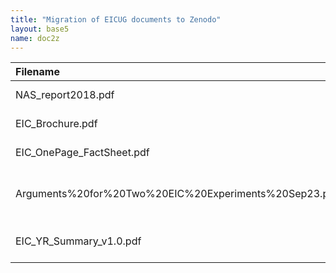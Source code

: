 ```yaml
---
title: "Migration of EICUG documents to Zenodo"
layout: base5
name: doc2z
---
```




| Filename                                                | Description                       | DOI/URL/Comment                                 |
| :------------------------------------------------------ | :-------------------------------- | :---------------------------------------------- |
| NAS_report2018.pdf                                      | NAS Report (2018)                 | https://doi.org/10.17226/25171                  |
| EIC_Brochure.pdf                                        | EIC Brochure                      | https://doi.org/10.5281/zenodo.6392196          |
| EIC_OnePage_FactSheet.pdf                               | EIC Fact Sheet                    | https://doi.org/10.5281/zenodo.6392213          |
| Arguments%20for%20Two%20EIC%20Experiments%20Sep23.pdf   | "Maximizing Science Ouput of EIC" | https://doi.org/10.5281/zenodo.6422182          |
| EIC_YR_Summary_v1.0.pdf                                 | EIC Executive Summary             | https://doi.org/10.5281/zenodo.6422198          |
